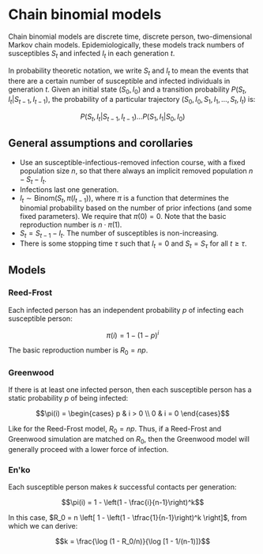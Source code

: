 # Chain binomial models

Chain binomial models are discrete time, discrete person, two-dimensional Markov chain models. Epidemiologically, these models track numbers of susceptibles $S_t$ and infected $I_t$ in each generation $t$.

In probability theoretic notation, we write $S_t$ and $I_t$ to mean the events that there are a certain number of susceptible and infected individuals in generation $t$. Given an initial state $(S_0, I_0)$ and a transition probability $P(S_t, I_t | S_{t-1}, I_{t-1})$, the probability of a particular trajectory $(S_0, I_0, S_1, I_1, \ldots, S_t, I_t)$ is:

```math
P(S_t, I_t | S_{t-1}, I_{t-1}) \ldots P(S_1, I_1 | S_0, I_0)
```

## General assumptions and corollaries

- Use an susceptible-infectious-removed infection course, with a fixed population size $n$, so that there always an implicit removed population $n - S_t - I_t$.
- Infections last one generation.
- $I_t \sim \mathrm{Binom}(S_t, \pi(I_{t-1}))$, where $\pi$ is a function that determines the binomial probability based on the number of prior infections (and some fixed parameters). We require that $\pi(0)=0$. Note that the basic reproduction number is $n \cdot \pi(1)$.
- $S_t = S_{t-1} - I_t$. The number of susceptibles is non-increasing.
- There is some stopping time $\tau$ such that $I_t=0$ and $S_t = S_\tau$ for all $t \geq \tau$.

## Models

### Reed-Frost

Each infected person has an independent probability $p$ of infecting each susceptible person:

```math
\pi(i) = 1 - (1 - p)^i
```

The basic reproduction number is $R_0 = np$.

### Greenwood

If there is at least one infected person, then each susceptible person has a static probability $p$ of being infected:

```math
\pi(i) = \begin{cases}
p & i > 0 \\
0 & i = 0
\end{cases}
```

Like for the Reed-Frost model, $R_0=np$. Thus, if a Reed-Frost and Greenwood simulation are matched on $R_0$, then the Greenwood model will generally proceed with a lower force of infection.

### En'ko

Each susceptible person makes $k$ successful contacts per generation:

```math
\pi(i) = 1 - \left(1 - \frac{i}{n-1}\right)^k
```

In this case, $R_0 = n \left[ 1 - \left(1 - \tfrac{1}{n-1}\right)^k \right]$, from which we can derive:

```math
k = \frac{\log (1 - R_0/n)}{\log [1 - 1/(n-1)]}
```
